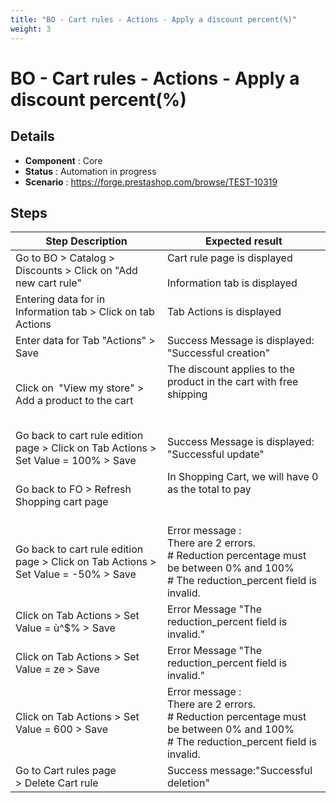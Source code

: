 ```yaml
---
title: "BO - Cart rules - Actions - Apply a discount percent(%)"
weight: 3
---
```


# BO - Cart rules - Actions - Apply a discount percent(%)
## Details
* **Component** : Core
* **Status** : Automation in progress
* **Scenario** : https://forge.prestashop.com/browse/TEST-10319

## Steps
| Step Description | Expected result |
| ----- | ----- |
| Go to BO > Catalog > Discounts > Click on "Add new cart rule" | Cart rule page is displayed<br><br>Information tab is displayed |
| Entering data for in Information tab > Click on tab Actions | Tab Actions is displayed |
| Enter data for Tab "Actions" > Save | Success Message is displayed: "Successful creation" |
| Click on  "View my store" > Add a product to the cart | The discount applies to the product in the cart with free shipping<br><br> <br>|1 item|€22.94|<br>|Discount(s)|-€4.59|<br>|Shipping |Free|<br>|Total (tax incl.)|€18.35|<br>|test cart rules|-€4.59| |
| Go back to cart rule edition page > Click on Tab Actions > Set Value = 100% > Save | Success Message is displayed: "Successful update" |
| Go back to FO > Refresh Shopping cart page | In Shopping Cart, we will have 0 as the total to pay<br><br> <br>|1 item|€22.94|<br>|Discount(s)|-€22.94|<br>|Shipping |Free|<br>|Total (tax incl.)|€0.00|<br>|test cart rules|-€22.94| |
| Go back to cart rule edition page > Click on Tab Actions > Set Value = -50% > Save | Error message : <br>There are 2 errors.<br> # Reduction percentage must be between 0% and 100%<br> # The reduction_percent field is invalid. |
| Click on Tab Actions > Set Value = ù^$% > Save | Error Message "The reduction_percent field is invalid." |
| Click on Tab Actions > Set Value = ze > Save | Error Message "The reduction_percent field is invalid." |
| Click on Tab Actions > Set Value = 600 > Save | Error message : <br>There are 2 errors.<br> # Reduction percentage must be between 0% and 100%<br> # The reduction_percent field is invalid. |
| Go to Cart rules page > Delete Cart rule | Success message:"Successful deletion" |
